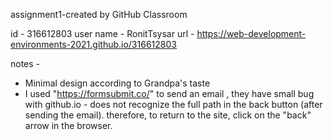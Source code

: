 assignment1-created by GitHub Classroom

id - 316612803
user name - RonitTsysar
url - https://web-development-environments-2021.github.io/316612803

notes - 
* Minimal design according to Grandpa's taste
* I used "https://formsubmit.co/" to send an email , they have small bug with github.io - does not recognize the full path in the back button (after sending the email).
therefore, to return to the site, click on the "back" arrow in the browser.


